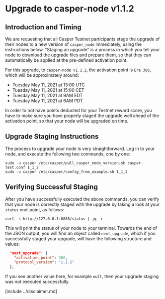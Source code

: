 # Upgrade to casper-node v1.1.2

## Introduction and Timing
We are requesting that all Casper Testnet participants stage the upgrade of their nodes to a new version of `casper_node`
immediately, using the instructions below. "Staging an upgrade" is a process in which you tell your node to download
the upgrade files and prepare them, so that they can automatically be applied at the pre-defined activation point.

For this upgrade, to `casper-node v1.1.2`, the activation point is `Era 388`, which will be approximately around:
* Tuesday May 11, 2021 at 13:00 UTC
* Tuesday May 11, 2021 at 15:00 CET
* Tuesday May 11, 2021 at 9AM EDT
* Tuesday May 11, 2021 at 6AM PDT

In order to not have points deducted for your Testnet reward score, you have to make sure you have properly staged the
upgrade well ahead of the activation point, so that your node will be upgraded on time.

## Upgrade Staging Instructions

The process to upgrade your node is very straightforward. Log in to your node, and execute the following two commands,
one by one:

```shell
sudo -u casper /etc/casper/pull_casper_node_version.sh casper-test.conf 1_1_2
sudo -u casper /etc/casper/config_from_example.sh 1_1_2
```

## Verifying Successful Staging

After you have successfully executed the above commands, you can verify that your node is correctly staged with the
upgrade by taking a look at your `status` end-point, as follows:

```shell
curl -s http://127.0.0.1:8888/status | jq -r
```

This will print the status of your node to your terminal. Towards the end of the JSON output, you will find an object
called `next_upgrade`, which if you successfully staged your upgrade, will have the following structure and values:

```json
  "next_upgrade": {
    "activation_point": 388,
    "protocol_version": "1.1.2"
  },
```

If you see another value here, for example `null`, then your upgrade staging was not executed successfully.

[include ../disclaimer.md]



